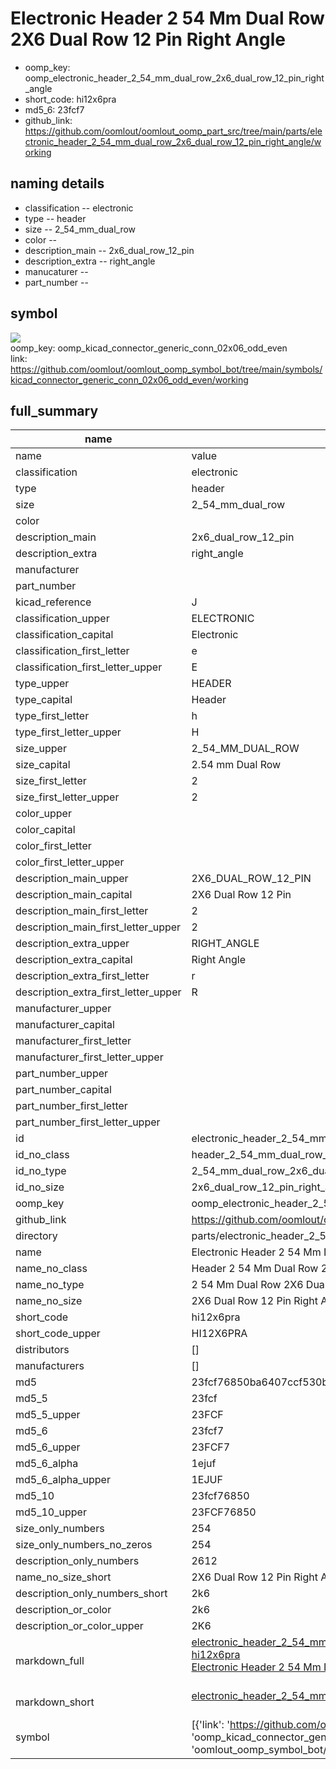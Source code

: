 # Electronic Header 2 54 Mm Dual Row 2X6 Dual Row 12 Pin Right Angle

  
* oomp_key: oomp_electronic_header_2_54_mm_dual_row_2x6_dual_row_12_pin_right_angle 
* short_code: hi12x6pra
* md5_6: 23fcf7  
* github_link: https://github.com/oomlout/oomlout_oomp_part_src/tree/main/parts/electronic_header_2_54_mm_dual_row_2x6_dual_row_12_pin_right_angle/working  
## naming details
* classification -- electronic
* type -- header
* size -- 2_54_mm_dual_row
* color -- 
* description_main -- 2x6_dual_row_12_pin
* description_extra -- right_angle
* manucaturer -- 
* part_number -- 



## symbol

![](symbol/{index}}/working/working_600.png)  
oomp_key: oomp_kicad_connector_generic_conn_02x06_odd_even  
link: https://github.com/oomlout/oomlout_oomp_symbol_bot/tree/main/symbols/kicad_connector_generic_conn_02x06_odd_even/working  


## full_summary
| name | value | 
| --- | --- | 
| name | value | 
| classification | electronic | 
| type | header | 
| size | 2_54_mm_dual_row | 
| color |  | 
| description_main | 2x6_dual_row_12_pin | 
| description_extra | right_angle | 
| manufacturer |  | 
| part_number |  | 
| kicad_reference | J | 
| classification_upper | ELECTRONIC | 
| classification_capital | Electronic | 
| classification_first_letter | e | 
| classification_first_letter_upper | E | 
| type_upper | HEADER | 
| type_capital | Header | 
| type_first_letter | h | 
| type_first_letter_upper | H | 
| size_upper | 2_54_MM_DUAL_ROW | 
| size_capital | 2.54 mm Dual Row | 
| size_first_letter | 2 | 
| size_first_letter_upper | 2 | 
| color_upper |  | 
| color_capital |  | 
| color_first_letter |  | 
| color_first_letter_upper |  | 
| description_main_upper | 2X6_DUAL_ROW_12_PIN | 
| description_main_capital | 2X6 Dual Row 12 Pin | 
| description_main_first_letter | 2 | 
| description_main_first_letter_upper | 2 | 
| description_extra_upper | RIGHT_ANGLE | 
| description_extra_capital | Right Angle | 
| description_extra_first_letter | r | 
| description_extra_first_letter_upper | R | 
| manufacturer_upper |  | 
| manufacturer_capital |  | 
| manufacturer_first_letter |  | 
| manufacturer_first_letter_upper |  | 
| part_number_upper |  | 
| part_number_capital |  | 
| part_number_first_letter |  | 
| part_number_first_letter_upper |  | 
| id | electronic_header_2_54_mm_dual_row_2x6_dual_row_12_pin_right_angle | 
| id_no_class | header_2_54_mm_dual_row_2x6_dual_row_12_pin_right_angle | 
| id_no_type | 2_54_mm_dual_row_2x6_dual_row_12_pin_right_angle | 
| id_no_size | 2x6_dual_row_12_pin_right_angle | 
| oomp_key | oomp_electronic_header_2_54_mm_dual_row_2x6_dual_row_12_pin_right_angle | 
| github_link | https://github.com/oomlout/oomlout_oomp_part_src/tree/main/parts/electronic_header_2_54_mm_dual_row_2x6_dual_row_12_pin_right_angle/working | 
| directory | parts/electronic_header_2_54_mm_dual_row_2x6_dual_row_12_pin_right_angle | 
| name | Electronic Header 2 54 Mm Dual Row 2X6 Dual Row 12 Pin Right Angle | 
| name_no_class | Header 2 54 Mm Dual Row 2X6 Dual Row 12 Pin Right Angle | 
| name_no_type | 2 54 Mm Dual Row 2X6 Dual Row 12 Pin Right Angle | 
| name_no_size | 2X6 Dual Row 12 Pin Right Angle | 
| short_code | hi12x6pra | 
| short_code_upper | HI12X6PRA | 
| distributors | [] | 
| manufacturers | [] | 
| md5 | 23fcf76850ba6407ccf530bc42a7bac0 | 
| md5_5 | 23fcf | 
| md5_5_upper | 23FCF | 
| md5_6 | 23fcf7 | 
| md5_6_upper | 23FCF7 | 
| md5_6_alpha | 1ejuf | 
| md5_6_alpha_upper | 1EJUF | 
| md5_10 | 23fcf76850 | 
| md5_10_upper | 23FCF76850 | 
| size_only_numbers | 254 | 
| size_only_numbers_no_zeros | 254 | 
| description_only_numbers | 2612 | 
| name_no_size_short | 2X6 Dual Row 12 Pin Right Angle | 
| description_only_numbers_short | 2k6 | 
| description_or_color | 2k6 | 
| description_or_color_upper | 2K6 | 
| markdown_full | [electronic_header_2_54_mm_dual_row_2x6_dual_row_12_pin_right_angle](https://github.com/oomlout/oomlout_oomp_part_src/tree/main/parts/electronic_header_2_54_mm_dual_row_2x6_dual_row_12_pin_right_angle/working)<br>[hi12x6pra](https://github.com/oomlout/oomlout_oomp_part_src/tree/main/parts/electronic_header_2_54_mm_dual_row_2x6_dual_row_12_pin_right_angle/working)<br>[Electronic Header 2 54 Mm Dual Row 2X6 Dual Row 12 Pin Right Angle](https://github.com/oomlout/oomlout_oomp_part_src/tree/main/parts/electronic_header_2_54_mm_dual_row_2x6_dual_row_12_pin_right_angle/working)<br><br> | 
| markdown_short | [electronic_header_2_54_mm_dual_row_2x6_dual_row_12_pin_right_angle](https://github.com/oomlout/oomlout_oomp_part_src/tree/main/parts/electronic_header_2_54_mm_dual_row_2x6_dual_row_12_pin_right_angle/working)<br><br> | 
| symbol | [{'link': 'https://github.com/oomlout/oomlout_oomp_symbol_bot/tree/main/symbols/kicad_connector_generic_conn_02x06_odd_even', 'oomp_key': 'oomp_kicad_connector_generic_conn_02x06_odd_even', 'directory': 'oomlout_oomp_symbol_bot/symbols/kicad_connector_generic_conn_02x06_odd_even//working/working.kicad_sym', 'index': 0}] | 

